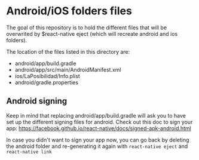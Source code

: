 #  Android/iOS folders files

The goal of this repository is to hold the different files that will be overwrited by $react-native eject (which will recreate android and ios folders). 

The location of the files listed in this directory are:
* android/app/build.gradle
* android/app/src/main/AndroidManifest.xml
* ios/LaPosibilidad/Info.plist
* android/gradle.properties

## Android signing
Keep in mind that replacing android/app/build.gradle will ask you to have set up the different signing files for android. Check out this doc to sign your app: 
https://facebook.github.io/react-native/docs/signed-apk-android.html

In case you didn't want to sign your app now, you can go back by deleting the android folder and re-generating it again with `react-native eject` and `react-native link`

